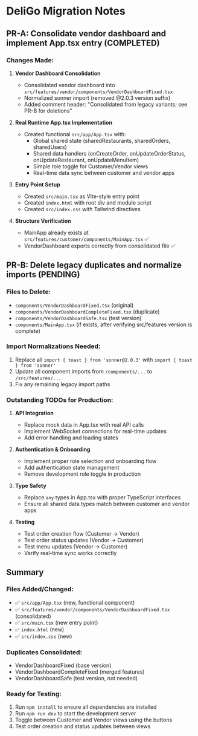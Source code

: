 # DeliGo Migration Notes

## PR-A: Consolidate vendor dashboard and implement App.tsx entry (COMPLETED)

### Changes Made:
1. **Vendor Dashboard Consolidation**
   - Consolidated vendor dashboard into `src/features/vendor/components/VendorDashboardFixed.tsx`
   - Normalized sonner import (removed @2.0.3 version suffix)
   - Added comment header: "Consolidated from legacy variants; see PR-B for deletions"

2. **Real Runtime App.tsx Implementation**
   - Created functional `src/app/App.tsx` with:
     - Global shared state (sharedRestaurants, sharedOrders, sharedUsers)
     - Shared data handlers (onCreateOrder, onUpdateOrderStatus, onUpdateRestaurant, onUpdateMenuItem)
     - Simple role toggle for Customer/Vendor views
     - Real-time data sync between customer and vendor apps

3. **Entry Point Setup**
   - Created `src/main.tsx` as Vite-style entry point
   - Created `index.html` with root div and module script
   - Created `src/index.css` with Tailwind directives

4. **Structure Verification**
   - MainApp already exists at `src/features/customer/components/MainApp.tsx` ✅
   - VendorDashboard exports correctly from consolidated file ✅

## PR-B: Delete legacy duplicates and normalize imports (PENDING)

### Files to Delete:
- `components/VendorDashboardFixed.tsx` (original)
- `components/VendorDashboardCompleteFixed.tsx` (duplicate)
- `components/VendorDashboardSafe.tsx` (test version)
- `components/MainApp.tsx` (if exists, after verifying src/features version is complete)

### Import Normalizations Needed:
1. Replace all `import { toast } from 'sonner@2.0.3'` with `import { toast } from 'sonner'`
2. Update all component imports from `/components/...` to `/src/features/...`
3. Fix any remaining legacy import paths

### Outstanding TODOs for Production:
1. **API Integration**
   - Replace mock data in App.tsx with real API calls
   - Implement WebSocket connections for real-time updates
   - Add error handling and loading states

2. **Authentication & Onboarding**
   - Implement proper role selection and onboarding flow
   - Add authentication state management
   - Remove development role toggle in production

3. **Type Safety**
   - Replace `any` types in App.tsx with proper TypeScript interfaces
   - Ensure all shared data types match between customer and vendor apps

4. **Testing**
   - Test order creation flow (Customer → Vendor)
   - Test order status updates (Vendor → Customer)
   - Test menu updates (Vendor → Customer)
   - Verify real-time sync works correctly

## Summary

### Files Added/Changed:
- ✅ `src/app/App.tsx` (new, functional component)
- ✅ `src/features/vendor/components/VendorDashboardFixed.tsx` (consolidated)
- ✅ `src/main.tsx` (new entry point)
- ✅ `index.html` (new)
- ✅ `src/index.css` (new)

### Duplicates Consolidated:
- VendorDashboardFixed (base version)
- VendorDashboardCompleteFixed (merged features)
- VendorDashboardSafe (test version, not needed)

### Ready for Testing:
1. Run `npm install` to ensure all dependencies are installed
2. Run `npm run dev` to start the development server
3. Toggle between Customer and Vendor views using the buttons
4. Test order creation and status updates between views